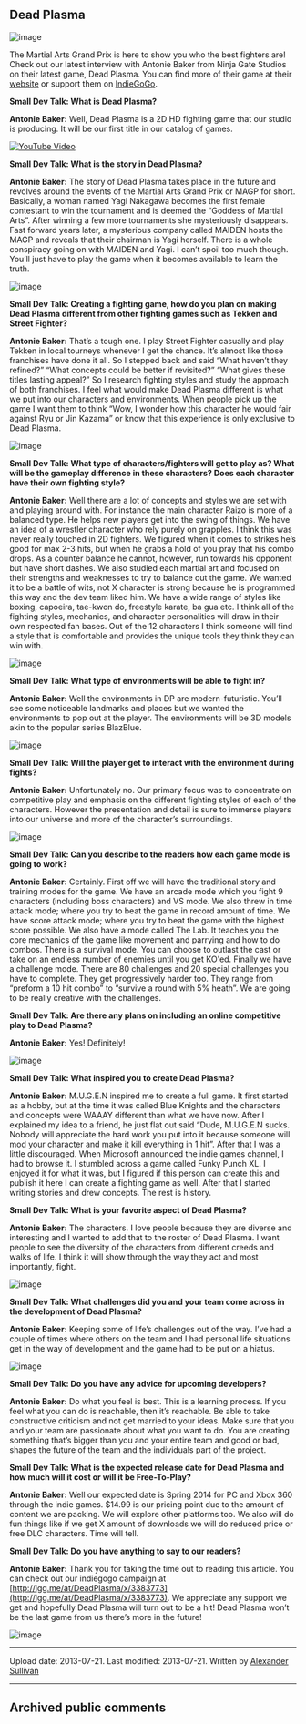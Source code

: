 ## Dead Plasma

![image](src\articleArchive\authorAlexanderSullivan\2013-07-21_DeadPlasma\image1.png)

The Martial Arts Grand Prix is here to show you who the best fighters are! Check out our latest interview with Antonie Baker from Ninja Gate Studios on their latest game, Dead Plasma. You can find more of their game at their [website](https://deadplasma.weebly.com/index.html) or support them on [IndieGoGo](https://www.indiegogo.com/projects/dead-plasma-project?utm_source=affiliate&utm_medium=cpc&utm_campaign=sasdeep&utm_content=link&sscid=51k3_og6m2#/).

**Small Dev Talk: What is Dead Plasma?**

**Antonie Baker:** Well, Dead Plasma is a 2D HD fighting game that our studio is producing. It will be our first title in our catalog of games.

[![YouTube Video](https://img.youtube.com/vi/qdmNECGQD_0/0.jpg)](https://www.youtube.com/watch?v=qdmNECGQD_0)

**Small Dev Talk: What is the story in Dead Plasma?**

**Antonie Baker:** The story of Dead Plasma takes place in the future and revolves around the events of the Martial Arts Grand Prix or MAGP for short. Basically, a woman named Yagi Nakagawa becomes the first female contestant to win the tournament and is deemed the “Goddess of Martial Arts”. After winning a few more tournaments she mysteriously disappears. Fast forward years later, a mysterious company called MAIDEN hosts the MAGP and reveals that their chairman is Yagi herself. There is a whole conspiracy going on with MAIDEN and Yagi. I can’t spoil too much though. You’ll just have to play the game when it becomes available to learn the truth.

![image](src\articleArchive\authorAlexanderSullivan\2013-07-21_DeadPlasma\image2.png)

**Small Dev Talk: Creating a fighting game, how do you plan on making Dead Plasma different from other fighting games such as Tekken and Street Fighter?**

**Antonie Baker:** That’s a tough one. I play Street Fighter casually and play Tekken in local tourneys whenever I get the chance. It’s almost like those franchises have done it all. So I stepped back and said “What haven’t they refined?” “What concepts could be better if revisited?” “What gives these titles lasting appeal?” So I research fighting styles and study the approach of both franchises. I feel what would make Dead Plasma different is what we put into our characters and environments. When people pick up the game I want them to think “Wow, I wonder how this character he would fair against Ryu or Jin Kazama” or know that this experience is only exclusive to Dead Plasma.

![image](src\articleArchive\authorAlexanderSullivan\2013-07-21_DeadPlasma\image3.png)

**Small Dev Talk: What type of characters/fighters will get to play as? What will be the gameplay difference in these characters? Does each character have their own fighting style?**

**Antonie Baker:** Well there are a lot of concepts and styles we are set with and playing around with. For instance the main character Raizo is more of a balanced type. He helps new players get into the swing of things. We have an idea of a wrestler character who rely purely on grapples. I think this was never really touched in 2D fighters. We figured when it comes to strikes he’s good for max 2-3 hits, but when he grabs a hold of you pray that his combo drops. As a counter balance he cannot, however, run towards his opponent but have short dashes. We also studied each martial art and focused on their strengths and weaknesses to try to balance out the game. We wanted it to be a battle of wits, not X character is strong because he is programmed this way and the dev team liked him. We have a wide range of styles like boxing, capoeira, tae-kwon do, freestyle karate, ba gua etc. I think all of the fighting styles, mechanics, and character personalities will draw in their own respected fan bases. Out of the 12 characters I think someone will find a style that is comfortable and provides the unique tools they think they can win with.

![image](src\articleArchive\authorAlexanderSullivan\2013-07-21_DeadPlasma\image4.png)

**Small Dev Talk: What type of environments will be able to fight in?**

**Antonie Baker:** Well the environments in DP are modern-futuristic. You’ll see some noticeable landmarks and places but we wanted the environments to pop out at the player. The environments will be 3D models akin to the popular series BlazBlue.

![image](src\articleArchive\authorAlexanderSullivan\2013-07-21_DeadPlasma\image5.png)

**Small Dev Talk: Will the player get to interact with the environment during fights?**

**Antonie Baker:** Unfortunately no. Our primary focus was to concentrate on competitive play and emphasis on the different fighting styles of each of the characters. However the presentation and detail is sure to immerse players into our universe and more of the character’s surroundings.

![image](src\articleArchive\authorAlexanderSullivan\2013-07-21_DeadPlasma\image6.png)

**Small Dev Talk: Can you describe to the readers how each game mode is going to work?**

**Antonie Baker:** Certainly. First off we will have the traditional story and training modes for the game. We have an arcade mode which you fight 9 characters (including boss characters) and VS mode. We also threw in time attack mode; where you try to beat the game in record amount of time. We have score attack mode; where you try to beat the game with the highest score possible. We also have a mode called The Lab. It teaches you the core mechanics of the game like movement and parrying and how to do combos. There is a survival mode. You can choose to outlast the cast or take on an endless number of enemies until you get KO'ed. Finally we have a challenge mode. There are 80 challenges and 20 special challenges you have to complete. They get progressively harder too. They range from “preform a 10 hit combo” to “survive a round with 5% heath”. We are going to be really creative with the challenges.

**Small Dev Talk: Are there any plans on including an online competitive play to Dead Plasma?**

**Antonie Baker:** Yes! Definitely!

![image](src\articleArchive\authorAlexanderSullivan\2013-07-21_DeadPlasma\image7.png)

**Small Dev Talk: What inspired you to create Dead Plasma?**

**Antonie Baker:** M.U.G.E.N inspired me to create a full game. It first started as a hobby, but at the time it was called Blue Knights and the characters and concepts were WAAAY different than what we have now. After I explained my idea to a friend, he just flat out said “Dude, M.U.G.E.N sucks. Nobody will appreciate the hard work you put into it because someone will mod your character and make it kill everything in 1 hit”. After that I was a little discouraged. When Microsoft announced the indie games channel, I had to browse it. I stumbled across a game called Funky Punch XL. I enjoyed it for what it was, but I figured if this person can create this and publish it here I can create a fighting game as well. After that I started writing stories and drew concepts. The rest is history.

**Small Dev Talk: What is your favorite aspect of Dead Plasma?**

**Antonie Baker:** The characters. I love people because they are diverse and interesting and I wanted to add that to the roster of Dead Plasma. I want people to see the diversity of the characters from different creeds and walks of life. I think it will show through the way they act and most importantly, fight.

![image](src\articleArchive\authorAlexanderSullivan\2013-07-21_DeadPlasma\image8.png)

**Small Dev Talk: What challenges did you and your team come across in the development of Dead Plasma?**

**Antonie Baker:** Keeping some of life’s challenges out of the way. I’ve had a couple of times where others on the team and I had personal life situations get in the way of development and the game had to be put on a hiatus.

![image](src\articleArchive\authorAlexanderSullivan\2013-07-21_DeadPlasma\image9.png)

**Small Dev Talk: Do you have any advice for upcoming developers?**

**Antonie Baker:** Do what you feel is best. This is a learning process. If you feel what you can do is reachable, then it’s reachable. Be able to take constructive criticism and not get married to your ideas. Make sure that you and your team are passionate about what you want to do. You are creating something that’s bigger than you and your entire team and good or bad, shapes the future of the team and the individuals part of the project.

**Small Dev Talk: What is the expected release date for Dead Plasma and how much will it cost or will it be Free-To-Play?**

**Antonie Baker:** Well our expected date is Spring 2014 for PC and Xbox 360 through the indie games. $14.99 is our pricing point due to the amount of content we are packing. We will explore other platforms too. We also will do fun things like if we get X amount of downloads we will do reduced price or free DLC characters. Time will tell.

**Small Dev Talk: Do you have anything to say to our readers?**

**Antonie Baker:** Thank you for taking the time out to reading this article. You can check out our indiegogo campaign at [http://igg.me/at/DeadPlasma/x/3383773](http://igg.me/at/DeadPlasma/x/3383773). We appreciate any support we get and hopefully Dead Plasma will turn out to be a hit! Dead Plasma won’t be the last game from us there’s more in the future!

![image](src\articleArchive\authorAlexanderSullivan\2013-07-21_DeadPlasma\image10.png)

---

Upload date: 2013-07-21. Last modified: 2013-07-21. Written by [Alexander Sullivan](https://twitter.com/AlexJSully)

---

## Archived public comments
